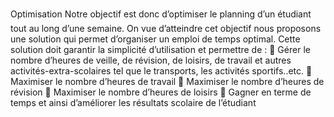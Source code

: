 Optimisation
Notre objectif est donc d’optimiser le planning d’un étudiant tout au long d’une semaine.
On vue d’atteindre cet objectif nous proposons une solution qui permet d’organiser un emploi de temps optimal.
Cette solution doit garantir la simplicité d’utilisation et permettre de :
	Gérer le nombre d’heures de veille, de révision, de loisirs, de travail et autres activités-extra-scolaires tel que le transports, les activités sportifs..etc.
	Maximiser le nombre d’heures de travail 
	Maximiser le nombre d’heures de révision
	Maximiser le nombre d’heures de loisirs
	Gagner en terme de temps et ainsi d’améliorer les résultats scolaire de l’étudiant
